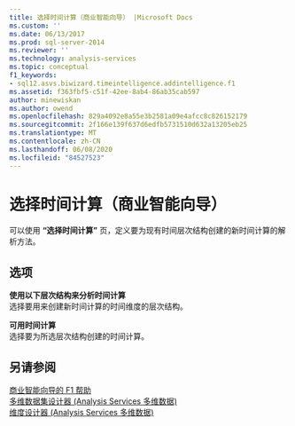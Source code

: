 ```yaml
---
title: 选择时间计算（商业智能向导） |Microsoft Docs
ms.custom: ''
ms.date: 06/13/2017
ms.prod: sql-server-2014
ms.reviewer: ''
ms.technology: analysis-services
ms.topic: conceptual
f1_keywords:
- sql12.asvs.biwizard.timeintelligence.addintelligence.f1
ms.assetid: f363fbf5-c51f-42ee-8ab4-86ab35cab597
author: minewiskan
ms.author: owend
ms.openlocfilehash: 829a4092e8a55e3b2581a09e4afcc8c826152179
ms.sourcegitcommit: 2f166e139f637d6edfb5731510d632a13205eb25
ms.translationtype: MT
ms.contentlocale: zh-CN
ms.lasthandoff: 06/08/2020
ms.locfileid: "84527523"
---
```

# <a name="choose-time-calculations-business-intelligence-wizard"></a>选择时间计算（商业智能向导）
  可以使用 **“选择时间计算”** 页，定义要为现有时间层次结构创建的新时间计算的解析方法。  
  
## <a name="options"></a>选项  
 **使用以下层次结构来分析时间计算**  
 选择要用来创建新时间计算的时间维度的层次结构。  
  
 **可用时间计算**  
 选择要为所选层次结构创建的时间计算。  
  
## <a name="see-also"></a>另请参阅  
 [商业智能向导的 F1 帮助](business-intelligence-wizard-f1-help.md)   
 [多维数据集设计器 &#40;Analysis Services 多维数据&#41;](cube-designer-analysis-services-multidimensional-data.md)   
 [维度设计器 &#40;Analysis Services 多维数据&#41;](dimension-designer-analysis-services-multidimensional-data.md)  
  
  
